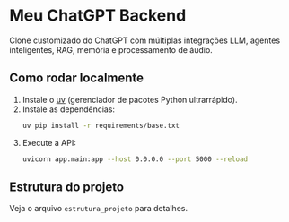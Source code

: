 # Meu ChatGPT Backend

Clone customizado do ChatGPT com múltiplas integrações LLM, agentes inteligentes, RAG, memória e processamento de áudio.

## Como rodar localmente

1. Instale o [uv](https://github.com/astral-sh/uv) (gerenciador de pacotes Python ultrarrápido).
2. Instale as dependências:
   ```sh
   uv pip install -r requirements/base.txt
   ```
3. Execute a API:
   ```sh
   uvicorn app.main:app --host 0.0.0.0 --port 5000 --reload
   ```

## Estrutura do projeto

Veja o arquivo `estrutura_projeto` para detalhes.
